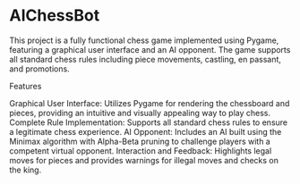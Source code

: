 # AIChessBot

This project is a fully functional chess game implemented using Pygame, featuring a graphical user interface and an AI opponent. The game supports all standard chess rules including piece movements, castling, en passant, and promotions.

Features

Graphical User Interface: Utilizes Pygame for rendering the chessboard and pieces, providing an intuitive and visually appealing way to play chess.
Complete Rule Implementation: Supports all standard chess rules to ensure a legitimate chess experience.
AI Opponent: Includes an AI built using the Minimax algorithm with Alpha-Beta pruning to challenge players with a competent virtual opponent.
Interaction and Feedback: Highlights legal moves for pieces and provides warnings for illegal moves and checks on the king.
